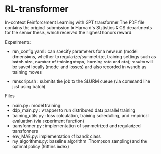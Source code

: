 # RL-transformer
In-context Reinforcement Learning with GPT transformer
The PDF file contains the original submission to Harvard's Statistics & CS departments for the senior thesis, which received the highest honors reward.

Experiments:
- run_config.yaml : can specify parameters for a new run (model dimensions, whether to regularize/symmetrize, training settings such as batch size, number of training steps, learning rate and etc);
results will be saved locally (model and losses) and also recorded in wandb as training moves

- runscript.sh : submits the job to the SLURM queue (via command line just using batch)

Files:

- main.py : model training
- ddp_main.py : wrapper to run distributed data parallel training
- training_utils.py : loss calculation, training schedulling, and empirical evaluation (via experiment function)
- transformer.py : implementation of symmetrized and regularized transformers
- env_MAB.py: implementation of bandit class
- my_algorithms.py: baseline algorithm (Thompson sampling) and the optimal policy (Gittins index)

